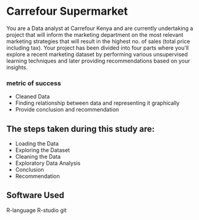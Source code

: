 # Carrefour Supermarket
You are a Data analyst at Carrefour Kenya and are currently undertaking a project that will inform the marketing department on the most relevant marketing strategies that will result in the highest no. of sales (total price including tax). Your project has been divided into four parts where you'll explore a recent marketing dataset by performing various unsupervised learning techniques and later providing recommendations based on your insights.

### metric of success ##
  * Cleaned Data
  * Finding relationship between data and representing it graphically
  * Provide conclusion and recommendation

## The steps taken during this study are: ##
  * Loading the Data
  * Exploring the Dataset
  * Cleaning the Data
  * Exploratory Data Analysis
  * Conclusion
  * Recommendation

## Software Used ##
R-language
R-studio
git
